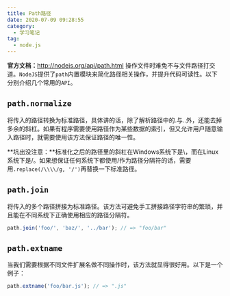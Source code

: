 ```yaml
---
title: Path路径
date: 2020-07-09 09:28:55
category:
  - 学习笔记
tag:
  - node.js
---
```


**官方文档：**<http://nodejs.org/api/path.html>
操作文件时难免不与文件路径打交道。`NodeJS`提供了`path`内置模块来简化路径相关操作，并提升代码可读性。以下分别介绍几个常用的`API`。

## `path.normalize` 

将传入的路径转换为标准路径，具体讲的话，除了解析路径中的.与..外，还能去掉多余的斜杠。如果有程序需要使用路径作为某些数据的索引，但又允许用户随意输入路径时，就需要使用该方法保证路径的唯一性。

**坑出没注意：**标准化之后的路径里的斜杠在Windows系统下是\\，而在Linux系统下是/。如果想保证任何系统下都使用/作为路径分隔符的话，需要用`.replace(/\\\\/g, '/')`再替换一下标准路径。

## `path.join`

 将传入的多个路径拼接为标准路径。该方法可避免手工拼接路径字符串的繁琐，并且能在不同系统下正确使用相应的路径分隔符。

  ```js
  path.join('foo/', 'baz/', '../bar'); // => "foo/bar"
  ```

## `path.extname`

  当我们需要根据不同文件扩展名做不同操作时，该方法就显得很好用。以下是一个例子：

  ```js
  path.extname('foo/bar.js'); // => ".js"
  ```
